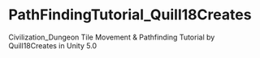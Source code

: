 # PathFindingTutorial_Quill18Creates
Civilization_Dungeon Tile Movement &amp; Pathfinding Tutorial by Quill18Creates in Unity 5.0
